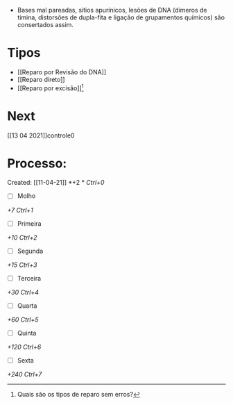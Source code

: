 + Bases mal pareadas, sítios apurínicos, lesões de DNA (dímeros de timina, distorsões de dupla-fita e ligação de grupamentos químicos) são consertados assim.
# Tipos
+ [[Reparo por Revisão do DNA]]
+ [[Reparo direto]]
+ [[Reparo por excisão]][^932942]

[^932942]: Quais são os tipos de reparo sem erros?

# Next
[[13 04 2021]]controle0
# Processo:
Created: [[11-04-21]]
*+2 *  *Ctrl+0*
- [ ] Molho  

*+7*  *Ctrl+1*

- [ ] Primeira 

*+10*  *Ctrl+2*

- [ ] Segunda

*+15*  *Ctrl+3*

- [ ] Terceira 

*+30*  *Ctrl+4*

- [ ] Quarta 

*+60*  *Ctrl+5*

- [ ] Quinta 

*+120*  *Ctrl+6*

- [ ] Sexta 

*+240*  *Ctrl+7*
